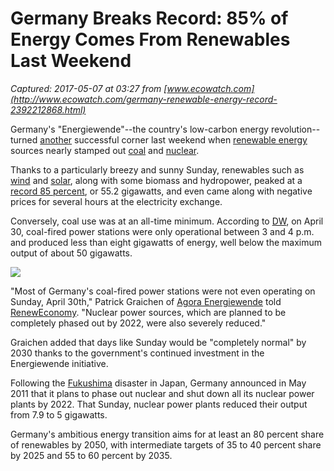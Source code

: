 # Germany Breaks Record: 85% of Energy Comes From Renewables Last Weekend

_Captured: 2017-05-07 at 03:27 from [www.ecowatch.com](http://www.ecowatch.com/germany-renewable-energy-record-2392212868.html)_

Germany's "Energiewende"--the country's low-carbon energy revolution--turned [another](http://www.ecowatch.com/coal-mine-hydroelectric-2321724350.html) successful corner last weekend when [renewable energy](http://www.ecowatch.com/renewable-energy/) sources nearly stamped out [coal](http://www.ecowatch.com/tag/coal) and [nuclear](http://www.ecowatch.com/tag/nuclear).

Thanks to a particularly breezy and sunny Sunday, renewables such as [wind](http://www.ecowatch.com/tag/wind) and [solar](http://www.ecowatch.com/tag/solar), along with some biomass and hydropower, peaked at a [record 85 percent](https://www.agora-energiewende.de/de/presse/agoranews/news-detail/news/ein-sonntag-fast-ohne-kohlestrom-1/News/detail/), or 55.2 gigawatts, and even came along with negative prices for several hours at the electricity exchange.

Conversely, coal use was at an all-time minimum. According to [DW](http://www.dw.com/en/renewable-energy-use-surges-in-germany-over-weekend/a-38670834), on April 30, coal-fired power stations were only operational between 3 and 4 p.m. and produced less than eight gigawatts of energy, well below the maximum output of about 50 gigawatts.

![](https://assets.rbl.ms/9848963/980x.jpg)

"Most of Germany's coal-fired power stations were not even operating on Sunday, April 30th," Patrick Graichen of [Agora Energiewende](https://www.agora-energiewende.de/en/) told [RenewEconomy](http://reneweconomy.com.au/graph-of-the-day-germanys-record-85-renewables-over-weekend-60743/). "Nuclear power sources, which are planned to be completely phased out by 2022, were also severely reduced."

Graichen added that days like Sunday would be "completely normal" by 2030 thanks to the government's continued investment in the Energiewende initiative.

Following the [Fukushima](http://www.ecowatch.com/tag/fukushima) disaster in Japan, Germany announced in May 2011 that it plans to phase out nuclear and shut down all its nuclear power plants by 2022. That Sunday, nuclear power plants reduced their output from 7.9 to 5 gigawatts.

Germany's ambitious energy transition aims for at least an 80 percent share of renewables by 2050, with intermediate targets of 35 to 40 percent share by 2025 and 55 to 60 percent by 2035.
